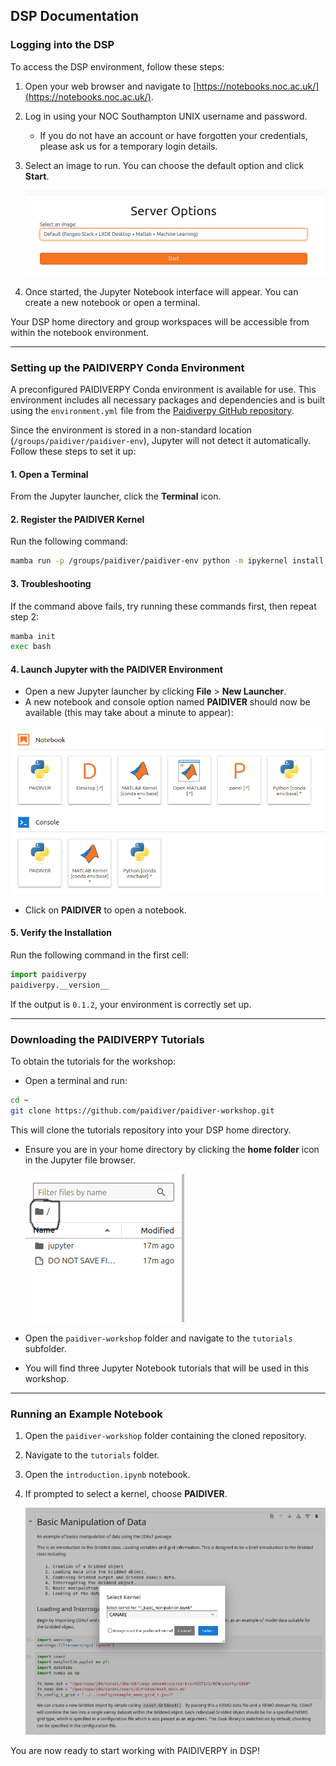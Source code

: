 ## DSP Documentation

### Logging into the DSP

To access the DSP environment, follow these steps:

1. Open your web browser and navigate to [https://notebooks.noc.ac.uk/](https://notebooks.noc.ac.uk/).
2. Log in using your NOC Southampton UNIX username and password.
   - If you do not have an account or have forgotten your credentials, please ask us for a temporary login details.
3. Select an image to run. You can choose the default option and click **Start**.

   ![Server options](assets/server_options.png)

4. Once started, the Jupyter Notebook interface will appear. You can create a new notebook or open a terminal.

Your DSP home directory and group workspaces will be accessible from within the notebook environment.

---

### Setting up the PAIDIVERPY Conda Environment

A preconfigured PAIDIVERPY Conda environment is available for use. This environment includes all necessary packages and dependencies and is built using the `environment.yml` file from the [Paidiverpy GitHub repository](https://github.com/paidiver/paidiverpy/blob/main/environment.yml).

Since the environment is stored in a non-standard location (`/groups/paidiver/paidiver-env`), Jupyter will not detect it automatically. Follow these steps to set it up:

#### 1. Open a Terminal

From the Jupyter launcher, click the **Terminal** icon.

#### 2. Register the PAIDIVER Kernel

Run the following command:

```bash
mamba run -p /groups/paidiver/paidiver-env python -m ipykernel install --user --name PAIDIVER
```

#### 3. Troubleshooting

If the command above fails, try running these commands first, then repeat step 2:

```bash
mamba init
exec bash
```

#### 4. Launch Jupyter with the PAIDIVER Environment

- Open a new Jupyter launcher by clicking **File** > **New Launcher**.
- A new notebook and console option named **PAIDIVER** should now be available (this may take about a minute to appear):

![Jupyter kernel choice mine](assets/jupyter-kernel-choice-mine.png)
- Click on **PAIDIVER** to open a notebook.

#### 5. Verify the Installation

Run the following command in the first cell:

```python
import paidiverpy
paidiverpy.__version__
```

If the output is `0.1.2`, your environment is correctly set up.

---

### Downloading the PAIDIVERPY Tutorials

To obtain the tutorials for the workshop:

- Open a terminal and run:

```bash
cd ~
git clone https://github.com/paidiver/paidiver-workshop.git
```

  This will clone the tutorials repository into your DSP home directory.

- Ensure you are in your home directory by clicking the **home folder** icon in the Jupyter file browser.

   ![Jupyter home directory DSP icon](assets/jupyter-homefolder_dsp.png)

- Open the `paidiver-workshop` folder and navigate to the `tutorials` subfolder.
- You will find three Jupyter Notebook tutorials that will be used in this workshop.

---

### Running an Example Notebook

1. Open the `paidiver-workshop` folder containing the cloned repository.
2. Navigate to the `tutorials` folder.
3. Open the `introduction.ipynb` notebook.
4. If prompted to select a kernel, choose **PAIDIVER**.

   ![Jupyter kernel choice](assets/jupyter-kernel-choice-2.png)

You are now ready to start working with PAIDIVERPY in DSP!
